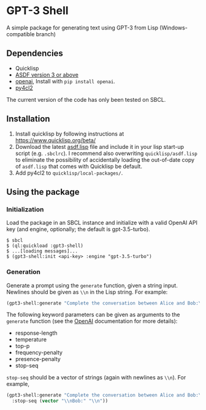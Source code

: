 GPT-3 Shell
=======

A simple package for generating text using GPT-3 from Lisp (Windows-compatible branch)

## Dependencies
- Quicklisp
- [ASDF version 3 or above](https://common-lisp.net/project/asdf/archives/asdf.lisp)
- [openai](https://github.com/openai/openai-python), Install with `pip install openai`.
- [py4cl2](https://github.com/digikar99/py4cl2)

The current version of the code has only been tested on SBCL.

## Installation
1. Install quicklisp by following instructions at https://www.quicklisp.org/beta/
2. Download the latest [asdf.lisp](https://common-lisp.net/project/asdf/#downloads) file and include it in your lisp start-up script (e.g. `.sbclrc`). I recommend also overwriting `quicklisp/asdf.lisp` to eliminate the possibility of accidentally loading the out-of-date copy of `asdf.lisp` that comes with Quicklisp be default.
3. Add py4cl2 to `quicklisp/local-packages/`.


## Using the package

### Initialization
Load the package in an SBCL instance and initialize with a valid OpenAI API key (and engine, optionally; the default is gpt-3.5-turbo).
```
$ sbcl
$ (ql:quickload :gpt3-shell)
$ ...[loading messages]...
$ (gpt3-shell:init <api-key> :engine "gpt-3.5-turbo")
```

### Generation
Generate a prompt using the `generate` function, given a string input. Newlines should be given as `\\n` in the Lisp string. For example:
```lisp
(gpt3-shell:generate "Complete the conversation between Alice and Bob:\\n\\nAlice:")
```

The following keyword parameters can be given as arguments to the `generate` function (see the [OpenAI](https://beta.openai.com/docs/api-reference/completions/create) documentation for more details):
* response-length
* temperature
* top-p
* frequency-penalty
* presence-penalty
* stop-seq

`stop-seq` should be a vector of strings (again with newlines as `\\n`). For example,
```lisp
(gpt3-shell:generate "Complete the conversation between Alice and Bob:\\n\\nAlice:"
  :stop-seq (vector "\\nBob:" "\\n"))
```